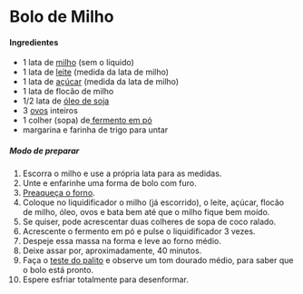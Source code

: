 # Bolo de Milho

#### Ingredientes

- 1 lata de [milho](https://blog.tudogostoso.com.br/cardapios/receitas-faceis/como-cozinhar-milho-veja/) (sem o líquido)
- 1 lata de [leite](https://blog.tudogostoso.com.br/dicas-de-cozinha/leite-conheca-4-tipos-diferentes/) (medida da lata de milho)
- 1 lata de [açúcar](https://blog.tudogostoso.com.br/dicas-de-cozinha/tipos-de-acucar-e-seus-usos-na-cozinha/) (medida da lata de milho)
- 1 lata de flocão de milho
- 1/2 lata de [óleo de soja](https://blog.tudogostoso.com.br/dicas-de-cozinha/escolha-o-oleo-de-cozinha-certo/)
- 3 [ovos](https://blog.tudogostoso.com.br/noticias/principais-diferencas-entre-varios-tipos-de-ovos/) inteiros
- 1 colher (sopa) de[ fermento em pó](https://blog.tudogostoso.com.br/noticias/diferencas-entre-fermento-em-po-e-bicarbonato-de-sodio/)
- margarina e farinha de trigo para untar

##### Modo de preparar

1. Escorra o milho e use a própria lata para as medidas.
2. Unte e enfarinhe uma forma de bolo com furo.
3. [Preaqueça o forno](https://blog.tudogostoso.com.br/cardapios/menu-especial/dicas-para-quem-vai-fazer-um-bolo-pela-primeira-vez/).
4. Coloque no liquidificador o milho (já escorrido), o leite, açúcar, flocão de milho, óleo, ovos e bata bem até que o milho fique bem moído.
5. Se quiser, pode acrescentar duas colheres de sopa de coco ralado.
6. Acrescente o fermento em pó e pulse o liquidificador 3 vezes.
7. Despeje essa massa na forma e leve ao forno médio.
8. Deixe assar por, aproximadamente, 40 minutos.
9. Faça o [teste do palito](https://blog.tudogostoso.com.br/dicas-de-cozinha/como-deixar-o-bolo-molhadinho/) e observe um tom dourado médio, para saber que o bolo está pronto.
10. Espere esfriar totalmente para desenformar.



